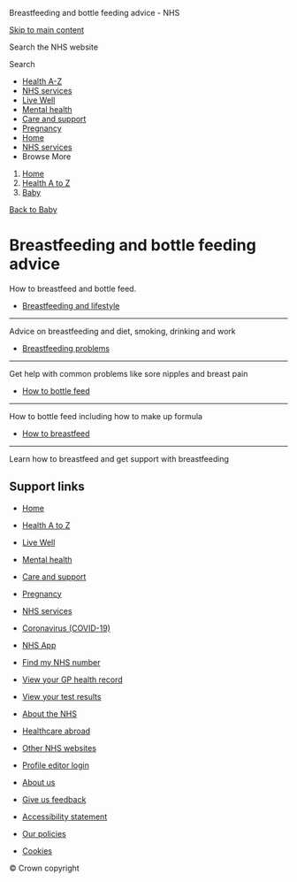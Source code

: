 








Breastfeeding and bottle feeding advice \- NHS








































[Skip to main content](#maincontent)









Search the NHS website






Search









* [Health A\-Z](/conditions/)
* [NHS services](/nhs-services/)
* [Live Well](/live-well/)
* [Mental health](/mental-health/)
* [Care and support](/conditions/social-care-and-support-guide/)
* [Pregnancy](/pregnancy/)
* [Home](/)
* [NHS services](/nhs-services/)
* Browse
 More








1. [Home](/)
2. [Health A to Z](/conditions/)
3. [Baby](/conditions/baby/)



[Back to 
 Baby](/conditions/baby/) 










Breastfeeding and bottle feeding advice
=======================================



 How to breastfeed and bottle feed.
 




* [Breastfeeding and lifestyle](https://www.nhs.uk/conditions/baby/breastfeeding-and-bottle-feeding/breastfeeding-and-lifestyle/)
-------------------------------------------------------------------------------------------------------------------------------


Advice on breastfeeding and diet, smoking, drinking and work
* [Breastfeeding problems](https://www.nhs.uk/conditions/baby/breastfeeding-and-bottle-feeding/breastfeeding-problems/)
---------------------------------------------------------------------------------------------------------------------


Get help with common problems like sore nipples and breast pain
* [How to bottle feed](https://www.nhs.uk/conditions/baby/breastfeeding-and-bottle-feeding/bottle-feeding/)
---------------------------------------------------------------------------------------------------------


How to bottle feed including how to make up formula
* [How to breastfeed](https://www.nhs.uk/conditions/baby/breastfeeding-and-bottle-feeding/breastfeeding/)
-------------------------------------------------------------------------------------------------------


Learn how to breastfeed and get support with breastfeeding












Support links
-------------



* [Home](/)
* [Health A to Z](/conditions/)
* [Live Well](/live-well/)
* [Mental health](/mental-health/)
* [Care and support](/conditions/social-care-and-support-guide/)
* [Pregnancy](/pregnancy/)
* [NHS services](/nhs-services/)
* [Coronavirus (COVID\-19\)](/conditions/coronavirus-covid-19/)


* [NHS App](/nhs-app/)
* [Find my NHS number](/nhs-services/online-services/find-nhs-number/)
* [View your GP health record](/nhs-services/gps/view-your-gp-health-record/)
* [View your test results](/nhs-services/online-services/view-your-test-results/)
* [About the NHS](/using-the-nhs/about-the-nhs/)
* [Healthcare abroad](/using-the-nhs/healthcare-abroad/apply-for-a-free-uk-global-health-insurance-card-ghic/)


* [Other NHS websites](/nhs-sites/)
* [Profile editor login](/our-policies/profile-editor-login/)


* [About us](/about-us/)
* [Give us feedback](/give-feedback-about-the-nhs-website/)
* [Accessibility statement](/accessibility-statement/)
* [Our policies](/our-policies/)
* [Cookies](/our-policies/cookies-policy/)




© Crown copyright










